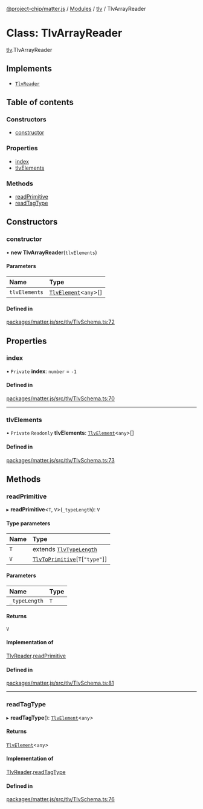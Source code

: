 [@project-chip/matter.js](../README.md) / [Modules](../modules.md) / [tlv](../modules/tlv.md) / TlvArrayReader

# Class: TlvArrayReader

[tlv](../modules/tlv.md).TlvArrayReader

## Implements

- [`TlvReader`](../interfaces/tlv.TlvReader.md)

## Table of contents

### Constructors

- [constructor](tlv.TlvArrayReader.md#constructor)

### Properties

- [index](tlv.TlvArrayReader.md#index)
- [tlvElements](tlv.TlvArrayReader.md#tlvelements)

### Methods

- [readPrimitive](tlv.TlvArrayReader.md#readprimitive)
- [readTagType](tlv.TlvArrayReader.md#readtagtype)

## Constructors

### constructor

• **new TlvArrayReader**(`tlvElements`)

#### Parameters

| Name | Type |
| :------ | :------ |
| `tlvElements` | [`TlvElement`](../modules/tlv.md#tlvelement)<`any`\>[] |

#### Defined in

[packages/matter.js/src/tlv/TlvSchema.ts:72](https://github.com/project-chip/matter.js/blob/5bdbf8d/packages/matter.js/src/tlv/TlvSchema.ts#L72)

## Properties

### index

• `Private` **index**: `number` = `-1`

#### Defined in

[packages/matter.js/src/tlv/TlvSchema.ts:70](https://github.com/project-chip/matter.js/blob/5bdbf8d/packages/matter.js/src/tlv/TlvSchema.ts#L70)

___

### tlvElements

• `Private` `Readonly` **tlvElements**: [`TlvElement`](../modules/tlv.md#tlvelement)<`any`\>[]

#### Defined in

[packages/matter.js/src/tlv/TlvSchema.ts:73](https://github.com/project-chip/matter.js/blob/5bdbf8d/packages/matter.js/src/tlv/TlvSchema.ts#L73)

## Methods

### readPrimitive

▸ **readPrimitive**<`T`, `V`\>(`_typeLength`): `V`

#### Type parameters

| Name | Type |
| :------ | :------ |
| `T` | extends [`TlvTypeLength`](../modules/tlv.md#tlvtypelength) |
| `V` | [`TlvToPrimitive`](../modules/tlv.md#tlvtoprimitive)[`T`[``"type"``]] |

#### Parameters

| Name | Type |
| :------ | :------ |
| `_typeLength` | `T` |

#### Returns

`V`

#### Implementation of

[TlvReader](../interfaces/tlv.TlvReader.md).[readPrimitive](../interfaces/tlv.TlvReader.md#readprimitive)

#### Defined in

[packages/matter.js/src/tlv/TlvSchema.ts:81](https://github.com/project-chip/matter.js/blob/5bdbf8d/packages/matter.js/src/tlv/TlvSchema.ts#L81)

___

### readTagType

▸ **readTagType**(): [`TlvElement`](../modules/tlv.md#tlvelement)<`any`\>

#### Returns

[`TlvElement`](../modules/tlv.md#tlvelement)<`any`\>

#### Implementation of

[TlvReader](../interfaces/tlv.TlvReader.md).[readTagType](../interfaces/tlv.TlvReader.md#readtagtype)

#### Defined in

[packages/matter.js/src/tlv/TlvSchema.ts:76](https://github.com/project-chip/matter.js/blob/5bdbf8d/packages/matter.js/src/tlv/TlvSchema.ts#L76)
